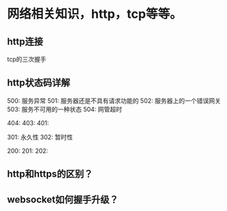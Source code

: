 #  网络相关知识，http，tcp等等。
## http连接
tcp的三次握手
## http状态码详解
500: 服务异常
501: 服务器还是不具有请求功能的
502: 服务器上的一个错误网关
503: 服务不可用的一种状态
504: 网管超时

404:
403:
401:

301: 永久性
302: 暂时性

200: 
201:
202:

## http和https的区别？

## websocket如何握手升级？